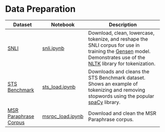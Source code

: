 # Data Preparation

<table>
	<thead>
		<tr>
			<th>Dataset</th>
			<th>Notebook</th>
			<th>Description</th>
		</tr>
	</thead>
	<tbody>
		<tr>
			<td>
				<a href="snli.ipynb">SNLI</a>
			</td>
			<td>
				<a href="snli.ipynb">snli.ipynb</a>
			</td>
			<td>
				Download, clean, lowercase, tokenize, and reshape the SNLI corpus for use in training the <a href="https://github.com/Maluuba/gensen">Gensen</a> model. Demonstrates use of the <a href="https://www.nltk.org/">NLTK</a> library for tokenization.
			</td>
		</tr>
		<tr>
			<td>
				<a href="http://ixa2.si.ehu.es/stswiki/index.php/STSbenchmark">STS Benchmark</a>
			</td>
			<td>
				<a href="stsbenchmark.ipynb">sts_load.ipynb</a>
			</td>
			<td>Downloads and cleans the STS Benchmark dataset. Shows an example of tokenizing and removing stopwords using the popular <a href="https://spacy.io/">spaCy</a> library.</td>
		</tr>
		<tr>
			<td>
				<a href="https://www.microsoft.com/en-us/download/details.aspx?id=52398">MSR Paraphrase Corpus</a>
			</td>
			<td>
				<a href="msrpc_load.ipynb">msrpc_load.ipynb</a>
			</td>
			<td>Download and clean the MSR Paraphrase corpus.</td>
		</tr>
	</tbody>
</table>